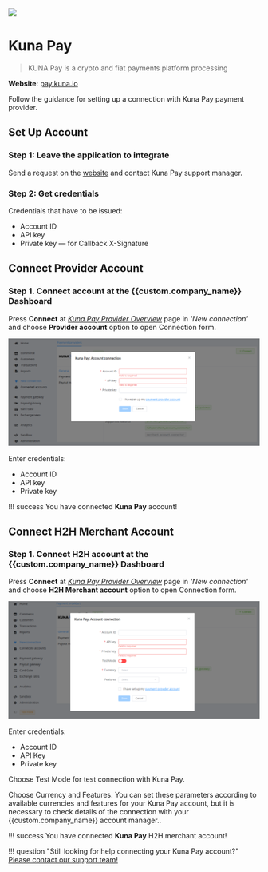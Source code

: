<img src="https://static.openfintech.io/payment_providers/kunapay/logo.svg?w=400" width="200px">

# Kuna Pay

> KUNA Pay is a crypto and fiat payments platform processing

**Website**: [pay.kuna.io](https://pay.kuna.io/en)

Follow the guidance for setting up a connection with Kuna Pay payment provider.

## Set Up Account

### Step 1: Leave the application to integrate

Send a request on the [website](https://pay.kuna.io/en) and contact Kuna Pay support manager.

### Step 2: Get credentials

Credentials that have to be issued:

- Account ID
- API key
- Private key &mdash; for Callback X-Signature

## Connect Provider Account

### Step 1. Connect account at the {{custom.company_name}} Dashboard

Press **Connect** at [*Kuna Pay Provider Overview*]({{custom.dashboard_base_url}}connect-directory/payment-providers/paymegaio/general) page in *'New connection'* and choose **Provider account** option to open Connection form.

![Connect](images/provider-account.png)

Enter credentials:

- Account ID
- API key
- Private key

!!! success
    You have connected **Kuna Pay** account!

## Connect H2H Merchant Account

### Step 1. Connect H2H account at the {{custom.company_name}} Dashboard

Press **Connect** at [*Kuna Pay Provider Overview*]({{custom.dashboard_base_url}}connect-directory/payment-providers/paymegaio/general) page in *'New connection'* and choose **H2H Merchant account** option to open Connection form.

![Connect](images/h2h-merchant-account.png)

Enter credentials:

- Account ID
- API Key
- Private key

Choose Test Mode for test connection with Kuna Pay.

Choose Currency and Features. You can set these parameters according to available currencies and features for your Kuna Pay account, but it is necessary to check details of the connection with your {{custom.company_name}} account manager..

!!! success
    You have connected **Kuna Pay** H2H merchant account!

!!! question "Still looking for help connecting your Kuna Pay account?"
    [Please contact our support team!](mailto:{{custom.support_email}})
